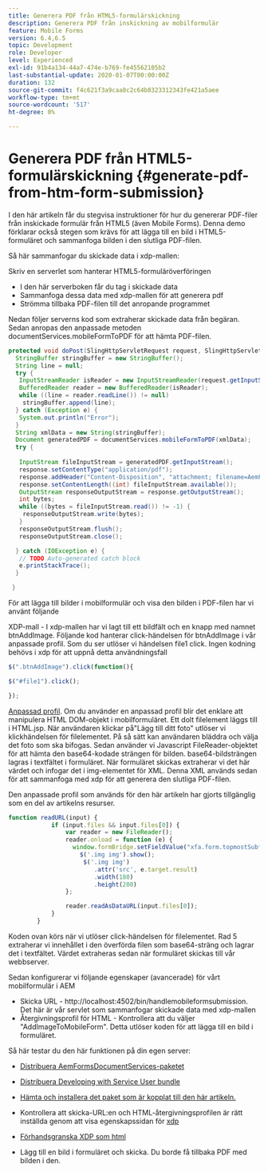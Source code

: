```yaml
---
title: Generera PDF från HTML5-formulärskickning
description: Generera PDF från inskickning av mobilformulär
feature: Mobile Forms
version: 6.4,6.5
topic: Development
role: Developer
level: Experienced
exl-id: 91b4a134-44a7-474e-b769-fe45562105b2
last-substantial-update: 2020-01-07T00:00:00Z
duration: 132
source-git-commit: f4c621f3a9caa8c2c64b8323312343fe421a5aee
workflow-type: tm+mt
source-wordcount: '517'
ht-degree: 0%

---
```


# Generera PDF från HTML5-formulärskickning {#generate-pdf-from-htm-form-submission}

I den här artikeln får du stegvisa instruktioner för hur du genererar PDF-filer från inskickade formulär från HTML5 (även Mobile Forms). Denna demo förklarar också stegen som krävs för att lägga till en bild i HTML5-formuläret och sammanfoga bilden i den slutliga PDF-filen.


Så här sammanfogar du skickade data i xdp-mallen:

Skriv en serverlet som hanterar HTML5-formuläröverföringen

* I den här serverboken får du tag i skickade data
* Sammanfoga dessa data med xdp-mallen för att generera pdf
* Strömma tillbaka PDF-filen till det anropande programmet

Nedan följer serverns kod som extraherar skickade data från begäran. Sedan anropas den anpassade metoden documentServices.mobileFormToPDF för att hämta PDF-filen.

```java
protected void doPost(SlingHttpServletRequest request, SlingHttpServletResponse response) {
  StringBuffer stringBuffer = new StringBuffer();
  String line = null;
  try {
   InputStreamReader isReader = new InputStreamReader(request.getInputStream(), "UTF-8");
   BufferedReader reader = new BufferedReader(isReader);
   while ((line = reader.readLine()) != null)
    stringBuffer.append(line);
  } catch (Exception e) {
   System.out.println("Error");
  }
  String xmlData = new String(stringBuffer);
  Document generatedPDF = documentServices.mobileFormToPDF(xmlData);
  try {
   
   InputStream fileInputStream = generatedPDF.getInputStream();
   response.setContentType("application/pdf");
   response.addHeader("Content-Disposition", "attachment; filename=AemFormsRocks.pdf");
   response.setContentLength((int) fileInputStream.available());
   OutputStream responseOutputStream = response.getOutputStream();
   int bytes;
   while ((bytes = fileInputStream.read()) != -1) {
    responseOutputStream.write(bytes);
   }
   responseOutputStream.flush();
   responseOutputStream.close();

  } catch (IOException e) {
   // TODO Auto-generated catch block
   e.printStackTrace();
  }

 }
```

För att lägga till bilder i mobilformulär och visa den bilden i PDF-filen har vi använt följande

XDP-mall - I xdp-mallen har vi lagt till ett bildfält och en knapp med namnet btnAddImage. Följande kod hanterar click-händelsen för btnAddImage i vår anpassade profil. Som du ser utlöser vi händelsen file1 click. Ingen kodning behövs i xdp för att uppnå detta användningsfall

```javascript
$(".btnAddImage").click(function(){

$("#file1").click();

});
```

[Anpassad profil](https://helpx.adobe.com/livecycle/help/mobile-forms/creating-profile.html#CreatingCustomProfiles). Om du använder en anpassad profil blir det enklare att manipulera HTML DOM-objekt i mobilformuläret. Ett dolt filelement läggs till i HTML.jsp. När användaren klickar på&quot;Lägg till ditt foto&quot; utlöser vi klickhändelsen för filelementet. På så sätt kan användaren bläddra och välja det foto som ska bifogas. Sedan använder vi Javascript FileReader-objektet för att hämta den base64-kodade strängen för bilden. base64-bildsträngen lagras i textfältet i formuläret. När formuläret skickas extraherar vi det här värdet och infogar det i img-elementet för XML. Denna XML används sedan för att sammanfoga med xdp för att generera den slutliga PDF-filen.

Den anpassade profil som används för den här artikeln har gjorts tillgänglig som en del av artikelns resurser.

```javascript
function readURL(input) {
            if (input.files && input.files[0]) {
                var reader = new FileReader();
                reader.onload = function (e) {
                  window.formBridge.setFieldValue("xfa.form.topmostSubform.Page1.base64image",reader.result);
                    $('.img img').show();
                     $('.img img')
                        .attr('src', e.target.result)
                        .width(180)
                        .height(200)
                };

                reader.readAsDataURL(input.files[0]);
            }
        }
```

Koden ovan körs när vi utlöser click-händelsen för filelementet. Rad 5 extraherar vi innehållet i den överförda filen som base64-sträng och lagrar det i textfältet. Värdet extraheras sedan när formuläret skickas till vår webbserver.

Sedan konfigurerar vi följande egenskaper (avancerade) för vårt mobilformulär i AEM

* Skicka URL - http://localhost:4502/bin/handlemobileformsubmission. Det här är vår servlet som sammanfogar skickade data med xdp-mallen
* Återgivningsprofil för HTML - Kontrollera att du väljer &quot;AddImageToMobileForm&quot;. Detta utlöser koden för att lägga till en bild i formuläret.

Så här testar du den här funktionen på din egen server:

* [Distribuera AemFormsDocumentServices-paketet](/help/forms/assets/common-osgi-bundles/AEMFormsDocumentServices.core-1.0-SNAPSHOT.jar)

* [Distribuera Developing with Service User bundle](/help/forms/assets/common-osgi-bundles/DevelopingWithServiceUser.jar)

* [Hämta och installera det paket som är kopplat till den här artikeln.](assets/pdf-from-mobile-form-submission.zip)

* Kontrollera att skicka-URL:en och HTML-återgivningsprofilen är rätt inställda genom att visa egenskapssidan för [xdp](http://localhost:4502/libs/fd/fm/gui/content/forms/formmetadataeditor.html/content/dam/formsanddocuments/schengen.xdp)

* [Förhandsgranska XDP som html](http://localhost:4502/content/dam/formsanddocuments/schengen.xdp/jcr:content)

* Lägg till en bild i formuläret och skicka. Du borde få tillbaka PDF med bilden i den.
